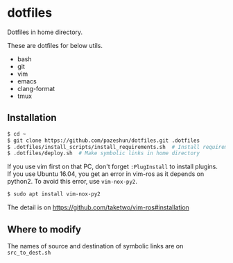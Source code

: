 # dotfiles

Dotfiles in home directory.

These are dotfiles for below utils.
- bash
- git
- vim
- emacs
- clang-format
- tmux

## Installation

```sh
$ cd ~
$ git clone https://github.com/pazeshun/dotfiles.git .dotfiles
$ .dotfiles/install_scripts/install_requirements.sh  # Install requirements
$ .dotfiles/deploy.sh  # Make symbolic links in home directory
```
If you use vim first on that PC, don't forget `:PlugInstall` to install plugins.  
If you use Ubuntu 16.04, you get an error in vim-ros as it depends on python2.
To avoid this error, use `vim-nox-py2`.
```sh
$ sudo apt install vim-nox-py2
```
The detail is on https://github.com/taketwo/vim-ros#installation

## Where to modify

The names of source and destination of symbolic links are on `src_to_dest.sh`
